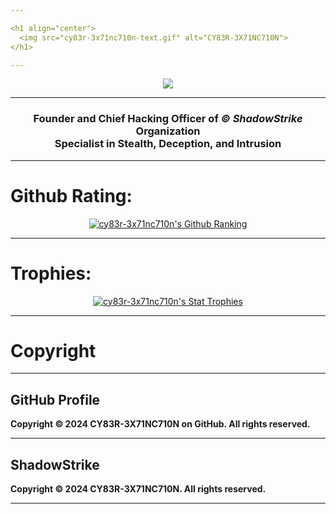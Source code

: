 ```yaml
---

<h1 align="center">
  <img src="cy83r-3x71nc710n-text.gif" alt="CY83R-3X71NC710N">
</h1>

---
```


<p align="center"> <img src="./Github_Banner.png" /> </p>

---

<div style="text-align: center;">
  <h3>
    Founder and Chief Hacking Officer of <i>© ShadowStrike</i> Organization<br>
    Specialist in Stealth, Deception, and Intrusion
  </h3>
</div>

---

# Github Rating:

<p align="center">
  <a href="https://github.com/anuraghazra/github-readme-stats">
    <img src="https://github-readme-stats-git-masterrstaa-rickstaa.vercel.app/api?username=CY83R-3X71NC710N&&show_icons=true&&them=&hide_title=false&&theme=radical")](https://github.com/CY83R-3X71NC710N" alt="cy83r-3x71nc710n's Github Ranking">
  </a>
</p>

---

# Trophies:
<p align="center">
  <a href="https://github.com/ryo-ma/github-profile-trophy">
    <img src="https://github-profile-trophy.vercel.app/?username=cy83r-3x71nc710n&column=4&rank=SECRET,SSS,SS,S,AAA,AA,A&theme=dracula&margin-w=18&margin-h=10" alt="cy83r-3x71nc710n's Stat Trophies">
  </a>
</p>

---

# Copyright

---

## GitHub Profile

**Copyright © 2024 CY83R-3X71NC710N on GitHub. All rights reserved.**

---

## ShadowStrike

**Copyright © 2024 CY83R-3X71NC710N. All rights reserved.**

---

